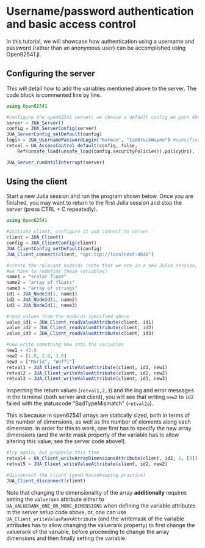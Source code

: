 # Username/password authentication and basic access control

In this tutorial, we will showcase how authentication using a username and password
(rather than an anonymous user) can be accomplished using Open62541.jl.

## Configuring the server
This will detail how to add the variables mentioned above to the server. The 
code block is commented line by line.

```julia
using Open62541

#configure the open62541 server; we choose a default config on port 4840.
server = JUA_Server()
config = JUA_ServerConfig(server)
JUA_ServerConfig_setDefault(config)
login = JUA_UsernamePasswordLogin("Batman", "IamBruceWayne") #specifies the user Batman and his secret password.
retval = UA_AccessControl_default(config, false,
    Ref(unsafe_load(unsafe_load(config.securityPolicies)).policyUri), 1, Ref(login))

JUA_Server_runUntilInterrupt(server)
```

## Using the client
Start a new Julia session and run the program shown below. Once you are finished, 
you may want to return to the first Julia session and stop the server (press 
CTRL + C repeatedly).

```julia
using Open62541

#initiate client, configure it and connect to server
client = JUA_Client()
config = JUA_ClientConfig(client)
JUA_ClientConfig_setDefault(config)
JUA_Client_connect(client, "opc.tcp://localhost:4840")

#create the relevant nodeids (note that we are in a new Julia session, therefore,
#we have to redefine these variables)
name1 = "scalar float"
name2 = "array of floats"
name3 = "array of strings"
id1 = JUA_NodeId(1, name1)
id2 = JUA_NodeId(1, name2)
id3 = JUA_NodeId(1, name3)

#read values from the nodeids specified above
value_id1 = JUA_Client_readValueAttribute(client, id1)
value_id2 = JUA_Client_readValueAttribute(client, id2)
value_id3 = JUA_Client_readValueAttribute(client, id3)

#now write something new into the variables
new1 = 43.0
new2 = [1.0, 2.0, 3.0]
new3 = ["Maria", "Wuffi"]
retval1 = JUA_Client_writeValueAttribute(client, id1, new1)
retval2 = JUA_Client_writeValueAttribute(client, id2, new2)
retval3 = JUA_Client_writeValueAttribute(client, id3, new3)
```

Inspecting the return values (`retval1,2,3`) and the log and error messages in the 
terminal (both server and client), you will see that writing `new2` to `id2` 
failed with the statuscode "BadTypeMismatch" (`retval2a`). 

This is because in open62541 arrays are statically sized, both in terms of the 
number of dimensions, as well as the number of elements along each dimension. 
In order for this to work, one first has to specify the new array dimensions 
(and the write mask property of the variable has to allow altering this value; 
see the server code above!).

```julia
#Try again, but properly this time
retval4 = UA_Client_writeArrayDimensionsAttribute(client, id2, 1, [3])
retval5 = JUA_Client_writeValueAttribute(client, id2, new2)

#disconnect the client (good housekeeping practice)
JUA_Client_disconnect(client)
```

Note that changing the dimensionality of the array **additionally** requires 
setting the `valuerank` attribute either to `UA_VALUERANK_ONE_OR_MORE_DIMENSIONS` 
when defining the variable attributes in the server setup code above, or, one 
can use `UA_Client_writeValueRankAttribute` (and the writemask of the variable 
 attributes has to allow changing the valuerank property) to first change the 
 valuerank of the variable, before proceeding to change the array dimensions and 
 then finally setting the variable.

